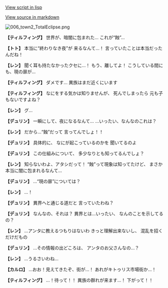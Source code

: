 [View script in lisp](../scripts/1640102.txt)

[View source in markdown](1640102.md)

![006_town2_TotalEclipse.png](../images/backgrounds/006_town2_TotalEclipse.png)

**【ティルフィング】**
世界が、暗闇に包まれた…
これが“蝕”…

**【トト】**
本当に“終わりなき夜”が
来るなんて…！
言っていたことは本当だったんだね！

**【レン】**
聞く耳も持たなかったクセに…！
もう、離してよ！
こうしている間にも、現の扉が…

**【ティルフィング】**
ダメです…
異族はまだ近くにいます

**【ティルフィング】**
なにをする気かは知りませんが、
死んでしまったら
元も子もないですよね？

**【レン】**
グ…

**【デュリン】**
一瞬にして、夜になるなんて…
…いったい、なんなのこれは？

**【レン】**
だから…“蝕”だって
言ってんでしょ！！

**【デュリン】**
具体的に、
なにが起こっているのかを
聞いてるのよ

**【デュリン】**
この仕組みについて、
多少なりとも知ってるんでしょ？

**【レン】**
知らないわよ、アタシだって！
“蝕”って現象は知ってたけど、
まさか本当に闇に包まれるなんて…

**【デュリン】**
…“現の扉”については？

**【レン】**
…！

**【デュリン】**
異界へと通じる道だと
言っていたわね？

**【デュリン】**
なんなの、それは？
異界とは…いったい、
なんのことを示してるの？

**【レン】**
…アンタに教えるつもりはないわ
きっと理解出来ないし、
混乱を招くだけだもの

**【デュリン】**
…その情報の出どころは、
アンタのお父さんなの…？

**【レン】**
…うるさいわね…

**【カルロ】**
…おお！見えてきたぞ、街が…！
あれがキトゥリス市場街か…！

**【ティルフィング】**
…！待って！！
異族の群れが来ます…！
下がって！！